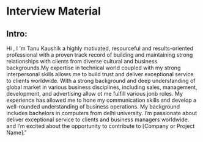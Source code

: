 # Interview Material
 ## Intro:
 Hi , I 'm Tanu Kaushik a highly motivated, resourceful  and results-oriented professional with a proven track record of building and maintaining strong relationships with clients from diverse cultural and business backgrounds.My expertise in technical world coupled with my strong interpersonal skills allows me to build trust and deliver exceptional service to clients worldwide.
With a strong background  and deep understanding of global market in various business disciplines, including sales, management, development, and advertising allow ot me fulfill  various jonb roles.  My experience has allowed me to hone my communication skills and develop a well-rounded understanding of  business operations. My background includes bachelors in computers from delhi university.
I’m passionate about deliver exceptional service to clients and business managers worldwide.  and I’m excited about the opportunity to contribute to [Company or Project Name]."
